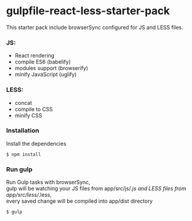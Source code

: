 # gulpfile-react-less-starter-pack

This starter pack include browserSync configured for JS and LESS files.

### JS:
- React rendering
- compile ES6 (babelify)
- modules support (browserify)
- minify JavaScript (uglify)
### LESS:
- concat
- compile to CSS
- minify CSS

### Installation
Install the dependencies
```
$ npm install
```
### Run gulp
Run Gulp tasks with browserSync,<br />
gulp will be watching your JS files from app/src/js/*.js and LESS files from app/src/less/*.less,<br />
every saved change will be compiled into app/dist directory
```
$ gulp
```